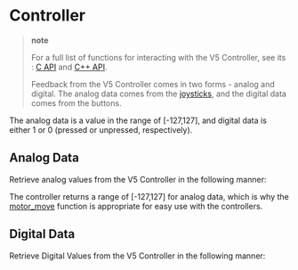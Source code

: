 # Controller

> **note**
>
> For a full list of functions for interacting with the V5 Controller, see its
> : [C API](../../api/c/misc.html) and [C++
> API](../../api/cpp/misc.html).
>
> Feedback from the V5 Controller comes in two forms - analog and digital.
> The analog data comes from the
> [joysticks](https://en.wikipedia.org/wiki/Analog_stick), and the digital
> data comes from the buttons.

The analog data is a value in the range of [-127,127], and digital data
is either 1 or 0 (pressed or unpressed, respectively).

## Analog Data

Retrieve analog values from the V5 Controller in the following manner:

The controller returns a range of [-127,127] for analog data, which is
why the [motor_move](../../api/c/motors.html#motor-move) function is
appropriate for easy use with the controllers.

## Digital Data

Retrieve Digital Values from the V5 Controller in the following manner:
